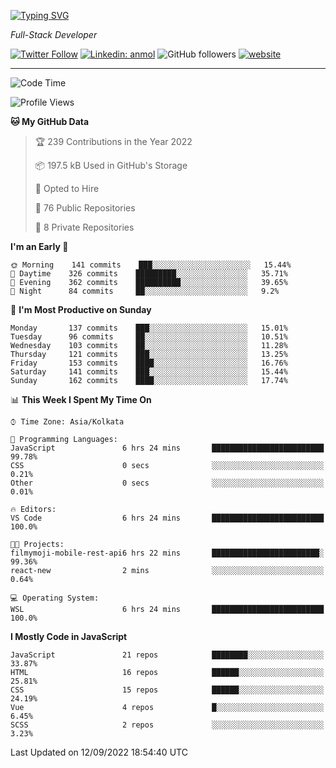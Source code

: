 [![Typing SVG](https://readme-typing-svg.herokuapp.com?lines=HI%2C+I'm+Tonal;I'm+a+MEVN+Stack+Developer)](https://git.io/typing-svg)

<p><em>Full-Stack Developer</em></p>

[![Twitter Follow](https://img.shields.io/twitter/follow/tonalmathew?style=flat)](https://twitter.com/intent/follow?screen_name=tonalmathew)
[![Linkedin: anmol](https://img.shields.io/badge/tonal-mathew?style=flat-square&logo=Linkedin&logoColor=white&link=https://www.linkedin.com/in/tonal-mathew/)](https://www.linkedin.com/in/tonal-mathew/)
![GitHub followers](https://img.shields.io/github/followers/tonalmathew?label=Follow&style=social)
[![website](https://img.shields.io/badge/Website-46a2f1.svg?&style=flat-square&logo=Google-Chrome&logoColor=white&link=http://tonalmathew.github.io/)](http://tonalmathew.github.io/)

---
<!--START_SECTION:waka-->
![Code Time](http://img.shields.io/badge/Code%20Time-713%20hrs%209%20mins-blue)

![Profile Views](http://img.shields.io/badge/Profile%20Views-0-blue)

**🐱 My GitHub Data** 

> 🏆 239 Contributions in the Year 2022
 > 
> 📦 197.5 kB Used in GitHub's Storage 
 > 
> 💼 Opted to Hire
 > 
> 📜 76 Public Repositories 
 > 
> 🔑 8 Private Repositories  
 > 
**I'm an Early 🐤** 

```text
🌞 Morning    141 commits    ███░░░░░░░░░░░░░░░░░░░░░░   15.44% 
🌆 Daytime    326 commits    █████████░░░░░░░░░░░░░░░░   35.71% 
🌃 Evening    362 commits    ██████████░░░░░░░░░░░░░░░   39.65% 
🌙 Night      84 commits     ██░░░░░░░░░░░░░░░░░░░░░░░   9.2%

```
📅 **I'm Most Productive on Sunday** 

```text
Monday       137 commits    ███░░░░░░░░░░░░░░░░░░░░░░   15.01% 
Tuesday      96 commits     ██░░░░░░░░░░░░░░░░░░░░░░░   10.51% 
Wednesday    103 commits    ██░░░░░░░░░░░░░░░░░░░░░░░   11.28% 
Thursday     121 commits    ███░░░░░░░░░░░░░░░░░░░░░░   13.25% 
Friday       153 commits    ████░░░░░░░░░░░░░░░░░░░░░   16.76% 
Saturday     141 commits    ███░░░░░░░░░░░░░░░░░░░░░░   15.44% 
Sunday       162 commits    ████░░░░░░░░░░░░░░░░░░░░░   17.74%

```


📊 **This Week I Spent My Time On** 

```text
⌚︎ Time Zone: Asia/Kolkata

💬 Programming Languages: 
JavaScript               6 hrs 24 mins       █████████████████████████   99.78% 
CSS                      0 secs              ░░░░░░░░░░░░░░░░░░░░░░░░░   0.21% 
Other                    0 secs              ░░░░░░░░░░░░░░░░░░░░░░░░░   0.01%

🔥 Editors: 
VS Code                  6 hrs 24 mins       █████████████████████████   100.0%

🐱‍💻 Projects: 
filmymoji-mobile-rest-api6 hrs 22 mins       ████████████████████████░   99.36% 
react-new                2 mins              ░░░░░░░░░░░░░░░░░░░░░░░░░   0.64%

💻 Operating System: 
WSL                      6 hrs 24 mins       █████████████████████████   100.0%

```

**I Mostly Code in JavaScript** 

```text
JavaScript               21 repos            ████████░░░░░░░░░░░░░░░░░   33.87% 
HTML                     16 repos            ██████░░░░░░░░░░░░░░░░░░░   25.81% 
CSS                      15 repos            ██████░░░░░░░░░░░░░░░░░░░   24.19% 
Vue                      4 repos             █░░░░░░░░░░░░░░░░░░░░░░░░   6.45% 
SCSS                     2 repos             ░░░░░░░░░░░░░░░░░░░░░░░░░   3.23%

```



 Last Updated on 12/09/2022 18:54:40 UTC
<!--END_SECTION:waka-->
